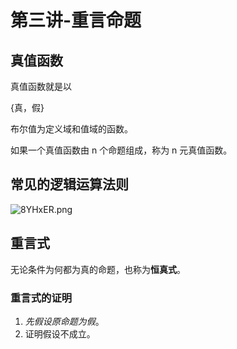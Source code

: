 # 第三讲-重言命题
## 真值函数
真值函数就是以

{真，假}

布尔值为定义域和值域的函数。

如果一个真值函数由 n 个命题组成，称为 n 元真值函数。
## 常见的逻辑运算法则
![8YHxER.png](https://s1.ax1x.com/2020/03/16/8YHxER.png)

## 重言式
无论条件为何都为真的命题，也称为**恒真式**。

### 重言式的证明
1. *先假设原命题为假*。
2. 证明假设不成立。
